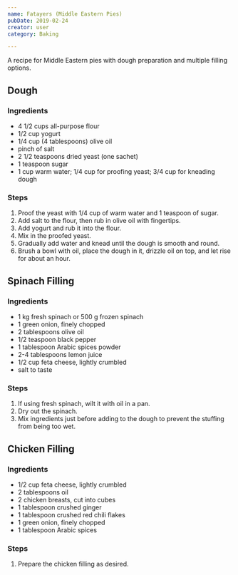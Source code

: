 ```yaml
---
name: Fatayers (Middle Eastern Pies)
pubDate: 2019-02-24
creator: user
category: Baking

---
```

A recipe for Middle Eastern pies with dough preparation and multiple filling options.


## Dough
### Ingredients
- 4 1/2 cups all-purpose flour
- 1/2 cup yogurt
- 1/4 cup (4 tablespoons) olive oil
- pinch of salt
- 2 1/2 teaspoons dried yeast (one sachet)
- 1 teaspoon sugar
- 1 cup warm water; 1/4 cup for proofing yeast; 3/4 cup for kneading dough

### Steps
1. Proof the yeast with 1/4 cup of warm water and 1 teaspoon of sugar.
2. Add salt to the flour, then rub in olive oil with fingertips.
3. Add yogurt and rub it into the flour.
4. Mix in the proofed yeast.
5. Gradually add water and knead until the dough is smooth and round.
6. Brush a bowl with oil, place the dough in it, drizzle oil on top, and let rise for about an hour.
 
## Spinach Filling
### Ingredients
- 1 kg fresh spinach or 500 g frozen spinach
- 1 green onion, finely chopped
- 2 tablespoons olive oil
- 1/2 teaspoon black pepper
- 1 tablespoon Arabic spices powder
- 2-4 tablespoons lemon juice
- 1/2 cup feta cheese, lightly crumbled
- salt to taste

### Steps
1. If using fresh spinach, wilt it with oil in a pan.
2. Dry out the spinach.
3. Mix ingredients just before adding to the dough to prevent the stuffing from being too wet.
  
## Chicken Filling
### Ingredients
- 1/2 cup feta cheese, lightly crumbled
- 2 tablespoons oil
- 2 chicken breasts, cut into cubes
- 1 tablespoon crushed ginger
- 1 tablespoon crushed red chili flakes
- 1 green onion, finely chopped
- 1 tablespoon Arabic spices

### Steps
1. Prepare the chicken filling as desired.